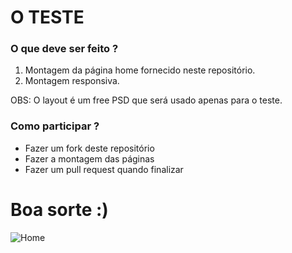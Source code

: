 # O TESTE
### O que deve ser feito ?
1. Montagem da página home fornecido neste repositório.
2. Montagem responsiva.

OBS: O layout é um free PSD que será usado apenas para o teste. 

### Como participar ?
- Fazer um fork deste repositório
- Fazer a montagem das páginas
- Fazer um pull request quando finalizar

# Boa sorte :)

![Home](https://github.com/dindigital/test-front-2017/blob/master/layout/freshness.png)

